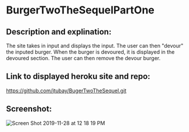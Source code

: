 # BurgerTwoTheSequelPartOne


## Description and explination:
The site takes in input and displays the input. The user can then "devour" the inputed burger. When the burger is devoured, it is displayed in the devoured section. The user can then remove the devour burger.

## Link to displayed heroku site and repo:
https://github.com/jtubay/BugerTwoTheSequel.git



## Screenshot: 

![Screen Shot 2019-11-28 at 12 18 19 PM](https://user-images.githubusercontent.com/54481806/69824552-15880580-11da-11ea-8fbb-9ebe0cae074e.png)

